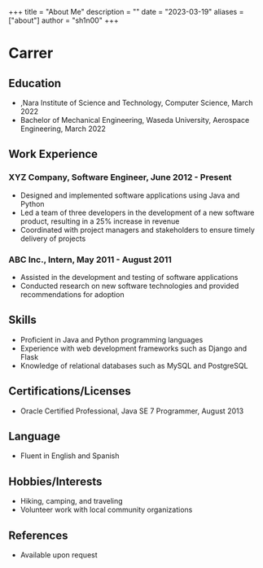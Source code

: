 +++
title = "About Me"
description = ""
date = "2023-03-19"
aliases = ["about"]
author = "sh1n00"
+++

# Carrer
## Education
- ,Nara Institute of Science and Technology, Computer Science, March 2022 
- Bachelor of Mechanical Engineering, Waseda University, Aerospace Engineering, March 2022

## Work Experience
### XYZ Company, Software Engineer, June 2012 - Present
- Designed and implemented software applications using Java and Python
- Led a team of three developers in the development of a new software product, resulting in a 25% increase in revenue
- Coordinated with project managers and stakeholders to ensure timely delivery of projects

### ABC Inc., Intern, May 2011 - August 2011
- Assisted in the development and testing of software applications
- Conducted research on new software technologies and provided recommendations for adoption

## Skills
- Proficient in Java and Python programming languages
- Experience with web development frameworks such as Django and Flask
- Knowledge of relational databases such as MySQL and PostgreSQL

## Certifications/Licenses
- Oracle Certified Professional, Java SE 7 Programmer, August 2013

## Language
- Fluent in English and Spanish

## Hobbies/Interests
- Hiking, camping, and traveling
- Volunteer work with local community organizations

## References
- Available upon request
